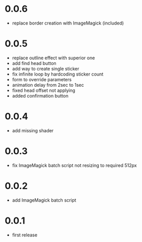# 0.0.6

- replace border creation with ImageMagick (included)

# 0.0.5

- replace outline effect with superior one
- add find head button
- add way to create single sticker
- fix infinite loop by hardcoding sticker count
- form to override parameters
- animation delay from 2sec to 1sec
- fixed head offset not applying
- added confirmation button

# 0.0.4
- add missing shader

# 0.0.3

- fix ImageMagick batch script not resizing to required 512px

# 0.0.2

- add ImageMagick batch script

# 0.0.1

- first release